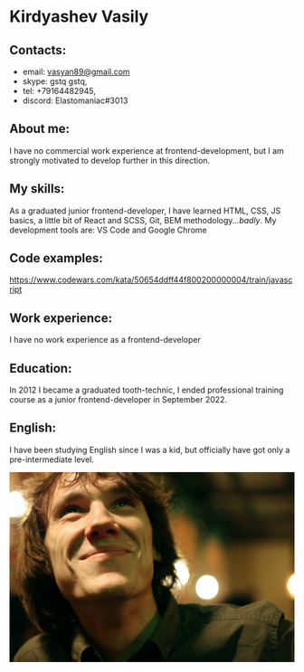 # Kirdyashev Vasily

## Contacts:

- email: vasyan89@gmail.com
- skype: gstq gstq,
- tel: +79164482945,
- discord: Elastomaniac#3013

## About me:

I have no commercial work experience at frontend-development, but I am strongly motivated to develop further in this direction.

## My skills:

As a graduated junior frontend-developer, I have learned HTML, CSS, JS basics, a little bit of React and SCSS, Git, BEM methodology..._badly_. My development tools are: VS Code and Google Chrome

## Code examples:

https://www.codewars.com/kata/50654ddff44f800200000004/train/javascript

## Work experience:

I have no work experience as a frontend-developer

## Education:

In 2012 I became a graduated tooth-technic, I ended professional training course as a junior frontend-developer in September 2022.

## English:

I have been studying English since I was a kid, but officially have got only a pre-intermediate level.

![My photo](/img/vasya-colored.jpeg)

